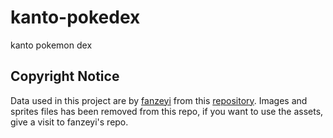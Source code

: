 # kanto-pokedex
kanto pokemon dex

## Copyright Notice
Data used in this project are by [fanzeyi](https://github.com/fanzeyi) from this [repository](https://github.com/fanzeyi/pokemon.json).
Images and sprites files has been removed from this repo, if you want to use the assets, give a visit to fanzeyi's repo.


